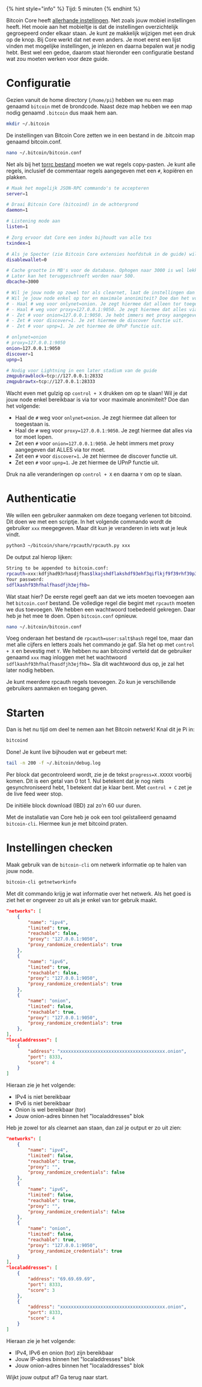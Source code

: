 {% hint style="info" %}
Tijd: 5 minuten
{% endhint %}

Bitcoin Core heeft [allerhande instellingen](https://en.bitcoinwiki.org/wiki/Running_Bitcoind). Net zoals jouw mobiel instellingen heeft. Het mooie aan het mobieltje is dat de instellingen overzichtelijk gegroepeerd onder elkaar staan. Je kunt ze makkelijk wijzigen met een druk op de knop. Bij Core werkt dat net even anders. Je moet eerst een lijst vinden met mogelijke instellingen, je inlezen en daarna bepalen wat je nodig hebt. Best wel een gedoe, daarom staat hieronder een configuratie bestand wat zou moeten werken voor deze guide.

# Configuratie

Gezien vanuit de home directory \(`/home/pi`\) hebben we nu een map genaamd `bitcoin` met de brondcode. Naast deze map hebben we een map nodig genaamd `.bitcoin` dus maak hem aan.

```bash
mkdir ~/.bitcoin
```

De instellingen van Bitcoin Core zetten we in een bestand in de .bitcoin map genaamd bitcoin.conf.

```bash
nano ~/.bitcoin/bitcoin.conf
```

Net als bij het [torrc bestand](https://node.bitdeal.nl/bitcoin-core/tor-aanpassen) moeten we wat regels copy-pasten. Je kunt alle regels, inclusief de commentaar regels aangegeven met een `#`, kopiëren en plakken.

```bash
# Maak het mogelijk JSON-RPC commando's te accepteren
server=1

# Draai Bitcoin Core (bitcoind) in de achtergrond
daemon=1

# Listening mode aan
listen=1

# Zorg ervoor dat Core een index bijhoudt van alle txs
txindex=1

# Als je Specter (zie Bitcoin Core extensies hoofdstuk in de guide) wil draaien
disablewallet=0

# Cache grootte in MB's voor de database. Ophogen naar 3000 is wel lekker voor de IBD.
# Later kan het teruggeschroeft worden naar 500.
dbcache=3000

# Wil je jouw node op zowel tor als clearnet, laat de instellingen dan voor wat het is.
# Wil je jouw node enkel op tor en maximale anonimiteit? Doe dan het volgende:
# - Haal # weg voor onlynet=onion. Je zegt hiermee dat alleen tor toegestaan is.
# - Haal # weg voor proxy=127.0.0.1:9050. Je zegt hiermee dat alles via tor moet lopen.
# - Zet # voor onion=127.0.0.1:9050. Je hebt immers met proxy aangegeven dat ALLES via tor moet.
# - Zet # voor discover=1. Je zet hiermee de discover functie uit.
# - Zet # voor upnp=1. Je zet hiermee de UPnP functie uit.

# onlynet=onion
# proxy=127.0.0.1:9050
onion=127.0.0.1:9050
discover=1
upnp=1

# Nodig voor Lightning in een later stadium van de guide
zmqpubrawblock=tcp://127.0.0.1:28332
zmqpubrawtx=tcp://127.0.0.1:28333
```

Wacht even met gulzig op `control + X` drukken om op te slaan! Wil je dat jouw node enkel bereikbaar is via tor voor maximale anonimiteit? Doe dan het volgende:

-   Haal de `#` weg voor `onlynet=onion`. Je zegt hiermee dat alleen tor toegestaan is.
-   Haal de `#` weg voor `proxy=127.0.0.1:9050`. Je zegt hiermee dat alles via tor moet lopen.
-   Zet een `#` voor `onion=127.0.0.1:9050`. Je hebt immers met proxy aangegeven dat ALLES via tor moet.
-   Zet een `#` voor `discover=1`. Je zet hiermee de discover functie uit.
-   Zet een `#` voor `upnp=1`. Je zet hiermee de UPnP functie uit.

Druk na alle veranderingen op `control + X` en daarna `Y` om op te slaan.

# Authenticatie

We willen een gebruiker aanmaken om deze toegang verlenen tot bitcoind. Dit doen we met een scriptje. In het volgende commando wordt de gebruiker `xxx` meegegeven. Maar dit kun je veranderen in iets wat je leuk vindt.

```bash
python3 ~/bitcoin/share/rpcauth/rpcauth.py xxx
```

De output zal hierop lijken:

```bash
String to be appended to bitcoin.conf:
rpcauth=xxx:kdfjhad93rhasdjfhas$lkajshdflakshdf93ehf3qiflkjf9f39rhf39p3930fhaldkjfhsdkljbdflg
Your password:
sdflkashf93hfhalfhasdfjh3ejfhb=
```

Wat staat hier? De eerste regel geeft aan dat we iets moeten toevoegen aan het `bitcoin.conf` bestand. De volledige regel die begint met `rpcauth` moeten we dus toevoegen. We hebben een wachtwoord toebedeeld gekregen. Daar heb je het mee te doen. Open `bitcoin.conf` opnieuw.

```bash
nano ~/.bitcoin/bitcoin.conf
```

Voeg onderaan het bestand de `rpcauth=user:salt$hash` regel toe, maar dan met alle cijfers en letters zoals het commando je gaf. Sla het op met `control + X` en bevestig met `Y`. We hebben nu aan bitcoind verteld dat de gebruiker genaamd `xxx` mag inloggen met het wachtwoord `sdflkashf93hfhalfhasdfjh3ejfhb=`. Sla dit wachtwoord dus op, je zal het later nodig hebben.

Je kunt meerdere rpcauth regels toevoegen. Zo kun je verschillende gebruikers aanmaken en toegang geven.

# Starten

Dan is het nu tijd om deel te nemen aan het Bitcoin netwerk! Knal dit je Pi in:

```bash
bitcoind
```

Done! Je kunt live bijhouden wat er gebeurt met:

```bash
tail -n 200 -f ~/.bitcoin/debug.log
```

Per block dat gecontroleerd wordt, zie je de tekst `progress=X.XXXXX` voorbij komen. Dit is een getal van 0 tot 1. Nul betekent dat je nog niets gesynchroniseerd hebt, 1 betekent dat je klaar bent. Met `control + C` zet je de live feed weer stop.

De initiële block download \(IBD\) zal zo'n 60 uur duren.

Met de installatie van Core heb je ook een tool geïstalleerd genaamd `bitcoin-cli`. Hiermee kun je met bitcoind praten.

# Instellingen checken

Maak gebruik van de `bitcoin-cli` om netwerk informatie op te halen van jouw node.

```bash
bitcoin-cli getnetworkinfo
```

Met dit commando krijg je wat informatie over het netwerk. Als het goed is ziet het er ongeveer zo uit als je enkel van tor gebruik maakt.

```json
"networks": [
	{
		"name": "ipv4",
		"limited": true,
		"reachable": false,
		"proxy": "127.0.0.1:9050",
		"proxy_randomize_credentials": true
	},
	{
		"name": "ipv6",
		"limited": true,
		"reachable": false,
		"proxy": "127.0.0.1:9050",
		"proxy_randomize_credentials": true
	},
	{
		"name": "onion",
		"limited": false,
		"reachable": true,
		"proxy": "127.0.0.1:9050",
		"proxy_randomize_credentials": true
	},
],
"localaddresses": [
	{
		"address": "xxxxxxxxxxxxxxxxxxxxxxxxxxxxxxxxxxxxxxx.onion",
		"port": 8333,
		"score": 4
	}
]
```

Hieraan zie je het volgende:

-   IPv4 is niet bereikbaar
-   IPv6 is niet bereikbaar
-   Onion is wel bereikbaar \(tor\)
-   Jouw onion-adres binnen het "localaddresses" blok

Heb je zowel tor als clearnet aan staan, dan zal je output er zo uit zien:

```json
"networks": [
	{
		"name": "ipv4",
		"limited": false,
		"reachable": true,
		"proxy": "",
		"proxy_randomize_credentials": false
	},
	{
		"name": "ipv6",
		"limited": false,
		"reachable": true,
		"proxy": "",
		"proxy_randomize_credentials": false
	},
	{
		"name": "onion",
		"limited": false,
		"reachable": true,
		"proxy": "127.0.0.1:9050",
		"proxy_randomize_credentials": true
	}
],
"localaddresses": [
	{
		"address": "69.69.69.69",
		"port": 8333,
		"score": 3
	},
	{
		"address": "xxxxxxxxxxxxxxxxxxxxxxxxxxxxxxxxxxxxxxx.onion",
		"port": 8333,
		"score": 4
	}
]
```

Hieraan zie je het volgende:

-   IPv4, IPv6 en onion \(tor\) zijn bereikbaar
-   Jouw IP-adres binnen het "localaddresses" blok
-   Jouw onion-adres binnen het "localaddresses" blok

Wijkt jouw output af? Ga terug naar start.

